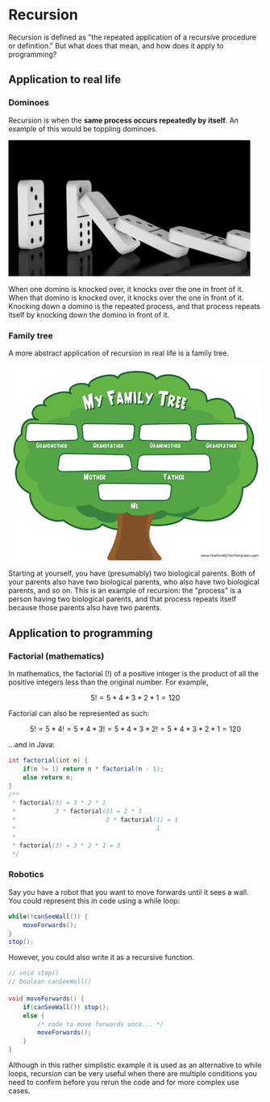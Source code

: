 # Recursion

Recursion is defined as "the repeated application of a recursive procedure or definition." But what does that mean, and how does it apply to programming?

## Application to real life

### Dominoes

Recursion is when the **same process occurs repeatedly by itself**. An example of this would be toppling dominoes.

![](../../.gitbook/assets/giphy.gif)

When one domino is knocked over, it knocks over the one in front of it. When that domino is knocked over, it knocks over the one in front of it. Knocking down a domino is the repeated process, and that process repeats itself by knocking down the domino in front of it.

### Family tree

A more abstract application of recursion in real life is a family tree.

![](../../.gitbook/assets/family-tree-for-kids.png)

Starting at yourself, you have \(presumably\) two biological parents. Both of your parents also have two biological parents, who also have two biological parents, and so on. This is an example of recursion: the "process" is a person having two biological parents, and that process repeats itself because those parents also have two parents.

## Application to programming

### Factorial \(mathematics\)

In mathematics, the factorial \(!\) of a positive integer is the product of all the positive integers less than the original number. For example,

$$
5! = 5 * 4 * 3 * 2 * 1 = 120
$$

Factorial can also be represented as such:

$$
5! = 5 * 4! = 5 * 4 * 3! = 5 * 4 * 3 * 2! = 5 * 4 * 3 * 2 * 1 = 120
$$

...and in Java:

```java
int factorial(int n) {
    if(n != 1) return n * factorial(n - 1);
    else return n;
}
/**
 * factorial(3) = 3 * 2 * 1
 *           3 * factorial(2) = 2 * 1
 *                         2 * factorial(1) = 1
 *                                       1
 * 
 * factorial(3) = 3 * 2 * 1 = 3
 */
```

### Robotics

Say you have a robot that you want to move forwards until it sees a wall. You could represent this in code using a while loop:

```java
while(!canSeeWall()) {
    moveForwards();
}
stop();
```

However, you could also write it as a recursive function.

```java
// void stop()
// boolean canSeeWall()

void moveForwards() {
    if(canSeeWall()) stop();
    else {
        /* code to move forwards once... */
        moveForwards();
    }
}
```

Although in this rather simplistic example it is used as an alternative to while loops, recursion can be very useful when there are multiple conditions you need to confirm before you rerun the code and for more complex use cases.

